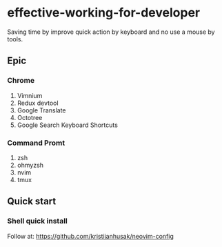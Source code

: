 # effective-working-for-developer
Saving time by improve quick action by keyboard and no use a mouse by tools.

## Epic

### Chrome
1. Vimnium
2. Redux devtool
3. Google Translate
4. Octotree
5. Google Search Keyboard Shortcuts

### Command Promt
1. zsh
2. ohmyzsh
3. nvim
4. tmux

## Quick start

### Shell quick install

Follow at:
https://github.com/kristijanhusak/neovim-config
